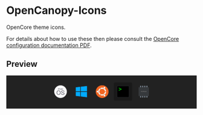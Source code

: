 # OpenCanopy-Icons
OpenCore theme icons.

For details about how to use these then please consult the [OpenCore configuration documentation PDF](https://github.com/acidanthera/OpenCorePkg/blob/master/Docs/Configuration.pdf).

## Preview
<p style="text-align: center">
    <img src="./sample.png">
</p>

